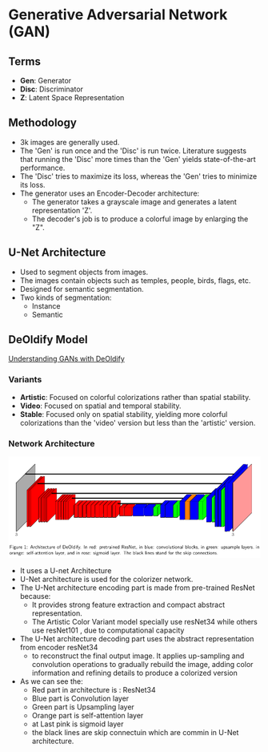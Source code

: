 # Generative Adversarial Network (GAN)

## Terms
- **Gen**: Generator
- **Disc**: Discriminator
- **Z**: Latent Space Representation

## Methodology
- 3k images are generally used.
- The 'Gen' is run once and the 'Disc' is run twice. Literature suggests that running the 'Disc' more times than the 'Gen' yields state-of-the-art performance.
- The 'Disc' tries to maximize its loss, whereas the 'Gen' tries to minimize its loss.
- The generator uses an Encoder-Decoder architecture:
  - The generator takes a grayscale image and generates a latent representation 'Z'.
  - The decoder's job is to produce a colorful image by enlarging the "Z".

## U-Net Architecture
- Used to segment objects from images.
- The images contain objects such as temples, people, birds, flags, etc.
- Designed for semantic segmentation.
- Two kinds of segmentation:
  - Instance
  - Semantic

## DeOldify Model

[Understanding GANs with DeOldify](https://medium.com/@rohanricky/understanding-gans-with-deoldify-ddaccd684daf)

### Variants
- **Artistic**: Focused on colorful colorizations rather than spatial stability.
- **Video**: Focused on spatial and temporal stability.
- **Stable**: Focused only on spatial stability, yielding more colorful colorizations than the 'video' version but less than the 'artistic' version.

### Network Architecture
![Network_Architecture_image](./images/architecture.png)
- It uses a U-net Architecture
- U-Net architecture is used for the colorizer network.
- The U-Net architecture encoding part is made from pre-trained ResNet because:
  - It provides strong feature extraction and compact abstract representation.
  - The Artistic Color Variant model specially use resNet34 while others use resNet101 , due to computational capacity
- The U-Net architecture decoding part uses the abstract representation from encoder resNet34 
    - to reconstruct the final output image. It applies up-sampling and convolution operations to gradually rebuild the image, adding color information and refining details to produce a colorized version
- As we can see the:
    - Red part in architecture is : ResNet34
    - Blue part is Convolution layer
    - Green part is Upsampling layer
    - Orange part is self-attention layer
    - at Last pink is sigmoid layer
    - the black lines are skip connectuin which are commin in U-Net architecture.
